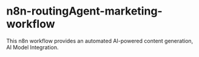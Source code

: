# n8n-routingAgent-marketing-workflow
This n8n workflow provides an automated AI-powered content generation, AI Model Integration.
